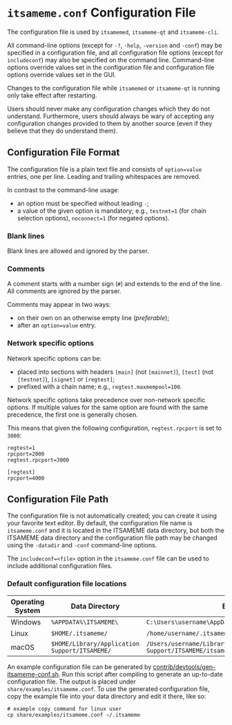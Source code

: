 # `itsameme.conf` Configuration File

The configuration file is used by `itsamemed`, `itsameme-qt` and `itsameme-cli`.

All command-line options (except for `-?`, `-help`, `-version` and `-conf`) may be specified in a configuration file, and all configuration file options (except for `includeconf`) may also be specified on the command line. Command-line options override values set in the configuration file and configuration file options override values set in the GUI.

Changes to the configuration file while `itsamemed` or `itsameme-qt` is running only take effect after restarting.

Users should never make any configuration changes which they do not understand. Furthermore, users should always be wary of accepting any configuration changes provided to them by another source (even if they believe that they do understand them).

## Configuration File Format

The configuration file is a plain text file and consists of `option=value` entries, one per line. Leading and trailing whitespaces are removed.

In contrast to the command-line usage:
- an option must be specified without leading `-`;
- a value of the given option is mandatory; e.g., `testnet=1` (for chain selection options), `noconnect=1` (for negated options).

### Blank lines

Blank lines are allowed and ignored by the parser.

### Comments

A comment starts with a number sign (`#`) and extends to the end of the line. All comments are ignored by the parser.

Comments may appear in two ways:
- on their own on an otherwise empty line (_preferable_);
- after an `option=value` entry.

### Network specific options

Network specific options can be:
- placed into sections with headers `[main]` (not `[mainnet]`), `[test]` (not `[testnet]`), `[signet]` or `[regtest]`;
- prefixed with a chain name; e.g., `regtest.maxmempool=100`.

Network specific options take precedence over non-network specific options.
If multiple values for the same option are found with the same precedence, the
first one is generally chosen.

This means that given the following configuration, `regtest.rpcport` is set to `3000`:

```
regtest=1
rpcport=2000
regtest.rpcport=3000

[regtest]
rpcport=4000
```

## Configuration File Path

The configuration file is not automatically created; you can create it using your favorite text editor. By default, the configuration file name is `itsameme.conf` and it is located in the ITSAMEME data directory, but both the ITSAMEME data directory and the configuration file path may be changed using the `-datadir` and `-conf` command-line options.

The `includeconf=<file>` option in the `itsameme.conf` file can be used to include additional configuration files.

### Default configuration file locations

Operating System | Data Directory | Example Path
-- | -- | --
Windows | `%APPDATA%\ITSAMEME\` | `C:\Users\username\AppData\Roaming\ITSAMEME\itsameme.conf`
Linux | `$HOME/.itsameme/` | `/home/username/.itsameme/itsameme.conf`
macOS | `$HOME/Library/Application Support/ITSAMEME/` | `/Users/username/Library/Application Support/ITSAMEME/itsameme.conf`

An example configuration file can be generated by [contrib/devtools/gen-itsameme-conf.sh](../contrib/devtools/gen-itsameme-conf.sh).
Run this script after compiling to generate an up-to-date configuration file.
The output is placed under `share/examples/itsameme.conf`.
To use the generated configuration file, copy the example file into your data directory and edit it there, like so:

```
# example copy command for linux user
cp share/examples/itsameme.conf ~/.itsameme
```
